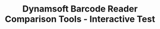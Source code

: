---
layout: developing
title: Dynamsoft Barcode Reader Comparison Tools - Interactive Test
description: This page shows Dynamsoft Barcode Reader Comparison Tools - Interactive Test.
keywords: interactive test, comparison tools
needAutoGenerateSidebar: false
---